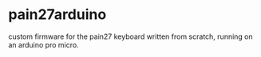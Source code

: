 # pain27arduino
custom firmware for the pain27 keyboard written from scratch, running on an arduino pro micro.
